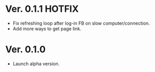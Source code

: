 # Ver. 0.1.1 HOTFIX
- Fix refreshing loop after log-in FB on slow computer/connection.
- Add more ways to get page link.

# Ver. 0.1.0
- Launch alpha version.